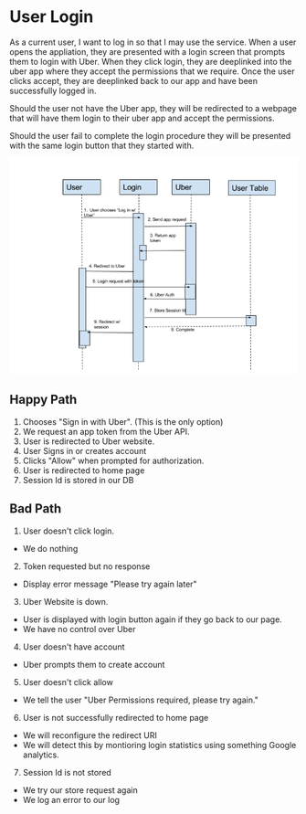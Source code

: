 # User Login

As a current user, I want to log in so that I may use the service. When a user opens the appliation, they are presented with a login screen that prompts them to login with Uber. When they click login, they are deeplinked into the uber app where they accept the permissions that we require. Once the user clicks accept, they are deeplinked back to our app and have been successfully logged in.

Should the user not have the Uber app, they will be redirected to a webpage that will have them login to their uber app and accept the permissions.

Should the user fail to complete the login procedure they will be presented with the same login button that they started with.

![Login Diagram](/img/login_uml.png)


## Happy Path
1. Chooses "Sign in with Uber". (This is the only option)
2. We request an app token from the Uber API.
3. User is redirected to Uber website.
4. User Signs in or creates account 
5. Clicks "Allow" when prompted for authorization.
6. User is redirected to home page
7. Session Id is stored in our DB

## Bad Path
1. User doesn't click login.
  * We do nothing
2. Token requested but no response
  * Display error message "Please try again later"
3. Uber Website is down.
  * User is displayed with login button again if they go back to our page. 
  * We have no control over Uber
4. User doesn't have account
  * Uber prompts them to create account
5. User doesn't click allow
  * We tell the user "Uber Permissions required, please try again."
6. User is not successfully redirected to home page
  * We will reconfigure the redirect URI
  * We will detect this by montioring login statistics using something Google analytics.
7. Session Id is not stored
  * We try our store request again
  * We log an error to our log

